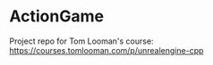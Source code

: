 # ActionGame
Project repo for Tom Looman's course: https://courses.tomlooman.com/p/unrealengine-cpp
